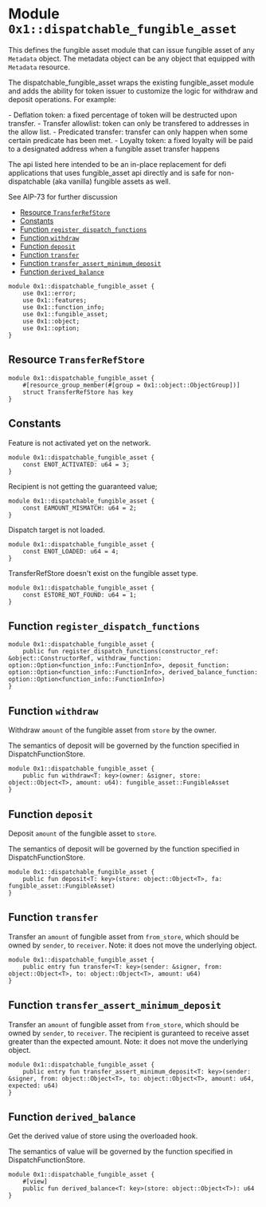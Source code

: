
<a id="0x1_dispatchable_fungible_asset"></a>

# Module `0x1::dispatchable_fungible_asset`

This defines the fungible asset module that can issue fungible asset of any `Metadata` object. The
metadata object can be any object that equipped with `Metadata` resource.

The dispatchable_fungible_asset wraps the existing fungible_asset module and adds the ability for token issuer
to customize the logic for withdraw and deposit operations. For example:

&#45; Deflation token: a fixed percentage of token will be destructed upon transfer.
&#45; Transfer allowlist: token can only be transfered to addresses in the allow list.
&#45; Predicated transfer: transfer can only happen when some certain predicate has been met.
&#45; Loyalty token: a fixed loyalty will be paid to a designated address when a fungible asset transfer happens

The api listed here intended to be an in&#45;place replacement for defi applications that uses fungible_asset api directly
and is safe for non&#45;dispatchable (aka vanilla) fungible assets as well.

See AIP&#45;73 for further discussion


-  [Resource `TransferRefStore`](#0x1_dispatchable_fungible_asset_TransferRefStore)
-  [Constants](#@Constants_0)
-  [Function `register_dispatch_functions`](#0x1_dispatchable_fungible_asset_register_dispatch_functions)
-  [Function `withdraw`](#0x1_dispatchable_fungible_asset_withdraw)
-  [Function `deposit`](#0x1_dispatchable_fungible_asset_deposit)
-  [Function `transfer`](#0x1_dispatchable_fungible_asset_transfer)
-  [Function `transfer_assert_minimum_deposit`](#0x1_dispatchable_fungible_asset_transfer_assert_minimum_deposit)
-  [Function `derived_balance`](#0x1_dispatchable_fungible_asset_derived_balance)


```move
module 0x1::dispatchable_fungible_asset {
    use 0x1::error;
    use 0x1::features;
    use 0x1::function_info;
    use 0x1::fungible_asset;
    use 0x1::object;
    use 0x1::option;
}
```


<a id="0x1_dispatchable_fungible_asset_TransferRefStore"></a>

## Resource `TransferRefStore`



```move
module 0x1::dispatchable_fungible_asset {
    #[resource_group_member(#[group = 0x1::object::ObjectGroup])]
    struct TransferRefStore has key
}
```


<a id="@Constants_0"></a>

## Constants


<a id="0x1_dispatchable_fungible_asset_ENOT_ACTIVATED"></a>

Feature is not activated yet on the network.


```move
module 0x1::dispatchable_fungible_asset {
    const ENOT_ACTIVATED: u64 = 3;
}
```


<a id="0x1_dispatchable_fungible_asset_EAMOUNT_MISMATCH"></a>

Recipient is not getting the guaranteed value;


```move
module 0x1::dispatchable_fungible_asset {
    const EAMOUNT_MISMATCH: u64 = 2;
}
```


<a id="0x1_dispatchable_fungible_asset_ENOT_LOADED"></a>

Dispatch target is not loaded.


```move
module 0x1::dispatchable_fungible_asset {
    const ENOT_LOADED: u64 = 4;
}
```


<a id="0x1_dispatchable_fungible_asset_ESTORE_NOT_FOUND"></a>

TransferRefStore doesn&apos;t exist on the fungible asset type.


```move
module 0x1::dispatchable_fungible_asset {
    const ESTORE_NOT_FOUND: u64 = 1;
}
```


<a id="0x1_dispatchable_fungible_asset_register_dispatch_functions"></a>

## Function `register_dispatch_functions`



```move
module 0x1::dispatchable_fungible_asset {
    public fun register_dispatch_functions(constructor_ref: &object::ConstructorRef, withdraw_function: option::Option<function_info::FunctionInfo>, deposit_function: option::Option<function_info::FunctionInfo>, derived_balance_function: option::Option<function_info::FunctionInfo>)
}
```


<a id="0x1_dispatchable_fungible_asset_withdraw"></a>

## Function `withdraw`

Withdraw `amount` of the fungible asset from `store` by the owner.

The semantics of deposit will be governed by the function specified in DispatchFunctionStore.


```move
module 0x1::dispatchable_fungible_asset {
    public fun withdraw<T: key>(owner: &signer, store: object::Object<T>, amount: u64): fungible_asset::FungibleAsset
}
```


<a id="0x1_dispatchable_fungible_asset_deposit"></a>

## Function `deposit`

Deposit `amount` of the fungible asset to `store`.

The semantics of deposit will be governed by the function specified in DispatchFunctionStore.


```move
module 0x1::dispatchable_fungible_asset {
    public fun deposit<T: key>(store: object::Object<T>, fa: fungible_asset::FungibleAsset)
}
```


<a id="0x1_dispatchable_fungible_asset_transfer"></a>

## Function `transfer`

Transfer an `amount` of fungible asset from `from_store`, which should be owned by `sender`, to `receiver`.
Note: it does not move the underlying object.


```move
module 0x1::dispatchable_fungible_asset {
    public entry fun transfer<T: key>(sender: &signer, from: object::Object<T>, to: object::Object<T>, amount: u64)
}
```


<a id="0x1_dispatchable_fungible_asset_transfer_assert_minimum_deposit"></a>

## Function `transfer_assert_minimum_deposit`

Transfer an `amount` of fungible asset from `from_store`, which should be owned by `sender`, to `receiver`.
The recipient is guranteed to receive asset greater than the expected amount.
Note: it does not move the underlying object.


```move
module 0x1::dispatchable_fungible_asset {
    public entry fun transfer_assert_minimum_deposit<T: key>(sender: &signer, from: object::Object<T>, to: object::Object<T>, amount: u64, expected: u64)
}
```


<a id="0x1_dispatchable_fungible_asset_derived_balance"></a>

## Function `derived_balance`

Get the derived value of store using the overloaded hook.

The semantics of value will be governed by the function specified in DispatchFunctionStore.


```move
module 0x1::dispatchable_fungible_asset {
    #[view]
    public fun derived_balance<T: key>(store: object::Object<T>): u64
}
```
